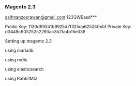 ### Magento 2.3

asifmanzoorawan@gmail.com
123QWEasd***

	
Public Key: 1120d99241b9925d7f325da625240ebf
Private Key: d3448c605252c2290ac3b2fa4b15e038



Setting up magento 2.3 



using mariadb

using redis

using elasticsearch

using RabbitMQ




